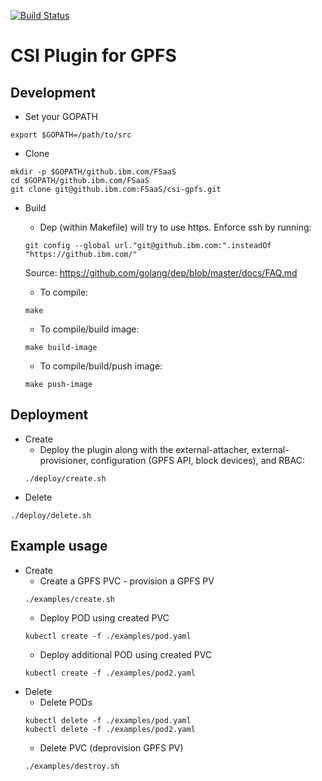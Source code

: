 [![Build Status](https://travis.ibm.com/FSaaS/csi-gpfs.svg?token=sfEsUpvxtZ9kpqpJBFp8&branch=master)](https://travis.ibm.com/FSaaS/csi-gpfs)

# CSI Plugin for GPFS

## Development

* Set your GOPATH
```
export $GOPATH=/path/to/src
```

* Clone
```
mkdir -p $GOPATH/github.ibm.com/FSaaS
cd $GOPATH/github.ibm.com/FSaaS
git clone git@github.ibm.com:FSaaS/csi-gpfs.git
```

* Build
  * Dep (within Makefile) will try to use https. Enforce ssh by running:
  ```
  git config --global url."git@github.ibm.com:".insteadOf "https://github.ibm.com/"
  ```
  Source: https://github.com/golang/dep/blob/master/docs/FAQ.md
  
  * To compile:
  ```
  make
  ```
  * To compile/build image:
  ```
  make build-image
  ```
  * To compile/build/push image:
  ```
  make push-image
  ```
  
## Deployment

  * Create
    * Deploy the plugin along with the external-attacher, external-provisioner, configuration (GPFS API, block devices), and RBAC:
    ```
    ./deploy/create.sh
    ```
  * Delete
  ```
  ./deploy/delete.sh
  ```
## Example usage

* Create
  * Create a GPFS PVC - provision a GPFS PV
  ```
  ./examples/create.sh
  ```
  * Deploy POD using created PVC
  ```
  kubectl create -f ./examples/pod.yaml
  ```
  * Deploy additional POD using created PVC
  ```
  kubectl create -f ./examples/pod2.yaml
  ```
* Delete
  * Delete PODs
  ```
  kubectl delete -f ./examples/pod.yaml
  kubectl delete -f ./examples/pod2.yaml
  ```
  * Delete PVC (deprovision GPFS PV)
  ```
  ./examples/destroy.sh
  ```
